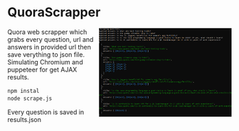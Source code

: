 # QuoraScrapper

<img src="https://raw.githubusercontent.com/adriansokolowski/QuoraScrapper/master/preview.png" height="200" align="right">

Quora web scrapper which grabs every question, url and answers in provided url then save verything to json file.
Simulating Chromium and puppeteer for get AJAX results.

```bash
npm instal
node scrape.js
```

Every question is saved in results.json
